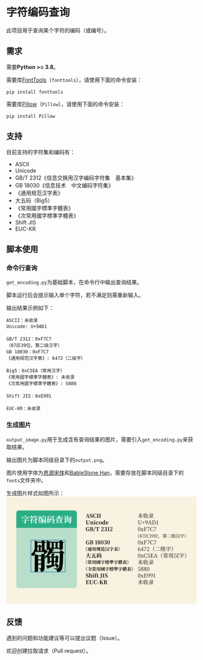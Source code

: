 # 字符编码查询

此项目用于查询某个字符的编码（或编号）。

## 需求

需要**Python >= 3.8**。

需要库[FontTools](https://github.com/fonttools/fonttools)（`fonttools`），请使用下面的命令安装：

``` shell
pip install fonttools
```

需要库[Pillow](https://github.com/python-pillow/Pillow)（`Pillow`），请使用下面的命令安装：

``` shell
pip install Pillow
```

## 支持

目前支持的字符集和编码有：

- ASCII
- Unicode
- GB/T 2312《信息交换用汉字编码字符集　基本集》
- GB 18030《信息技术　中文编码字符集》
- 《通用规范汉字表》
- 大五码（Big5）
- 《常用國字標準字體表》
- 《次常用國字標準字體表》
- Shift JIS
- EUC-KR

## 脚本使用

### 命令行查询

`get_encoding.py`为基础脚本，在命令行中输出查询结果。

脚本运行后会提示输入单个字符，若不满足则需重新输入。

输出结果示例如下：

``` text
ASCII：未收录
Unicode: U+9AD1

GB/T 2312：0xF7C7
（87区39位，第二级汉字）
GB 18030：0xF7C7
《通用规范汉字表》: 6472（二级字）

Big5：0xC5EA（常用汉字）
《常用國字標準字體表》: 未收录
《次常用國字標準字體表》: 5880

Shift JIS：0xE991

EUC-KR：未收录
```

### 生成图片

`output_image.py`用于生成含有查询结果的图片，需要引入`get_encoding.py`来获取结果。

输出图片为脚本同级目录下的`output.png`。

图片使用字体为[思源宋体](https://github.com/adobe-fonts/source-han-serif)和[BableStone Han](https://www.babelstone.co.uk/Fonts/Han.html)，需要存放在脚本同级目录下的`fonts`文件夹中。

生成图片样式如图所示：
![Sample](/sample.png)

## 反馈

遇到的问题和功能建议等可以提出议题（Issue）。

欢迎创建拉取请求（Pull request）。
